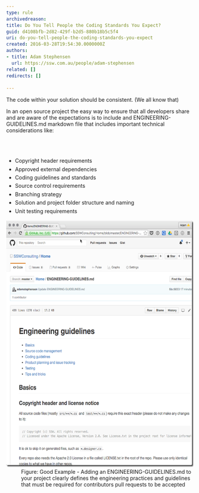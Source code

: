 ```yaml
---
type: rule
archivedreason: 
title: Do You Tell People the Coding Standards You Expect?
guid: d4108bfb-2d82-429f-b2d5-880b18b5c5f4
uri: do-you-tell-people-the-coding-standards-you-expect
created: 2016-03-28T19:54:30.0000000Z
authors:
- title: Adam Stephensen
  url: https://ssw.com.au/people/adam-stephensen
related: []
redirects: []

---
```



<p class="p1">The code within your solution should be consistent. (We all know that)​</p><p class="p1">In an open source project the easy way to ensure that all developers share and are aware of the expectations is to include and ENGINEERING-GUIDELINES.md markdown file that includes important technical considerations like​:</p>
<br><excerpt class='endintro'></excerpt><br>
<p>
   <span style="line-height:1.6;"></span></p><ul><li>
      <span style="line-height:1.6;">Copyright header requirements</span><br></li><li>
      <span style="line-height:1.6;">Approved external dependencies</span><br></li><li>
      <span style="line-height:1.6;">Coding guidelines and standards</span><br></li><li>
      <span style="line-height:1.6;">Source control requirements</span><br></li><li>
      <span style="line-height:1.6;">Branching strategy</span><br></li><li>
      <span style="line-height:1.6;">Solution and project folder structure and naming</span><br></li><li>
      <span style="line-height:1.6;">Unit testing requirements</span><br></li></ul><dl class="image"><dt><img src="guidelines-opensource.png" alt="guidelines-opensource.png" style="width:600px;height:660px;" /></dt><dd>Figure: Good Example - Adding an ENGINEERING-GUIDELINES.md to your project clearly defines the engineering practices and guidelines that must be required for contributors pull requests to be accepted</dd></dl>​


